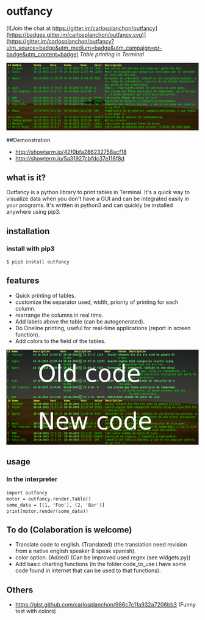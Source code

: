 # outfancy

[![Join the chat at https://gitter.im/carlosplanchon/outfancy](https://badges.gitter.im/carlosplanchon/outfancy.svg)](https://gitter.im/carlosplanchon/outfancy?utm_source=badge&utm_medium=badge&utm_campaign=pr-badge&utm_content=badge)
*Table printing in Terminal*

<img src='examples/chart_auto.png'>

##Demonstration
- http://showterm.io/42f0bfa286232758acf18
- http://showterm.io/5a31927cbfdc37e116f8d

## what is it?
Outfancy is a python library to print tables in Terminal. It's a quick way to visualize data when you don't have a GUI and can be integrated easily in your programs. It's written in python3 and can quickly be installed anywhere using pip3.

## installation
### install with pip3
```
$ pip3 install outfancy
```

## features

- Quick printing of tables.
- customize the separator used, width, priority of printing for each column.
- rearrange the columns in real time.
- Add labels above the table (can be autogenerated).
- Do Oneline printing, useful for real-time applications (report in screen function).
- Add colors to the field of the tables.
<img src='examples/colors_supported.png'>


## usage
### In the interpreter
```
import outfancy
motor = outfancy.render.Table()
some_data = [(1, 'Foo'), (2, 'Bar')]
print(motor.render(some_data))
```

## To do (Colaboration is welcome)
- Translate code to english. (Translated) (the translation need revision from a native english speaker (I speak spanish).
- color option. (Added) (Can be improved used regex (see widgets.py))
- Add basic charting functions (in the folder code_to_use i have some code found in internet that can be used to that functions).

## Others
- https://gist.github.com/carlosplanchon/986c7c11a932a7206bb3 (Funny test with colors)
